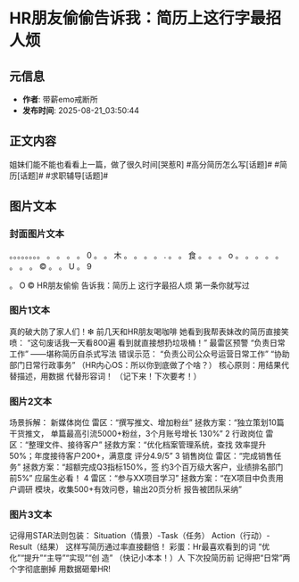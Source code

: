 # HR朋友偷偷告诉我：简历上这行字最招人烦

## 元信息
- **作者**: 带薪emo戒断所
- **发布时间**: 2025-08-21_03:50:44

## 正文内容

姐妹们能不能也看看上一篇，做了很久时间[哭惹R]
#高分简历怎么写[话题]# #简历[话题]# #求职辅导[话题]#

## 图片文本

### 封面图片文本

。。。。。。。。
。
。
。
。
0
。
。
木
。
。
。
。
.
。
。
食
。
。
。
o
。
。
。
。
。
。
。
。
©
。
。
U
。
9

。
O
©
HR朋友偷偷
告诉我：简历上
这行字最招人烦
第一条你就写过

### 图片1文本

真的破大防了家人们！❇
前几天和HR朋友喝咖啡
她看到我帮表妹改的简历直接笑喷：
“这句废话我一天看800遍
看到就直接想扔垃圾桶！”
最雷区预警
“负责日常工作”
——堪称简历自杀式写法
错误示范：
“负责公司公众号运营日常工作”
“协助部门日常行政事务”
（HR内心OS：所以你到底做了个啥？）
核心原则：用结果代替描述，用数据
代替形容词！
（记下来！下次要考！）

### 图片2文本

场景拆解：
新媒体岗位
雷区：“撰写推文、增加粉丝”
拯救方案：“独立策划10篇干货推文，
单篇最高引流5000+粉丝，3个月账号增长
130%”
2
行政岗位
雷区：“整理文件、接待客户”
拯救方案：“优化档案管理系统，查找
效率提升50%；年度接待客户200+，满意度
评分4.9/5”
3
销售岗位
雷区：“完成销售任务”
拯救方案：“超额完成Q3指标150%，签
约3个百万级大客户，业绩排名部门前5%”
应届生必看！
4
雷区：“参与XX项目学习”
拯救方案：“在X项目中负责用户调研
模块，收集500+有效问卷，输出20页分析
报告被团队采纳”

### 图片3文本

记得用STAR法则包装：
Situation（情景）-Task（任务）
Action（行动）-Result（结果）
这样写简历通过率直接翻倍！
彩蛋：Hr最喜欢看到的词
“优化”“提升”“主导”“实现”“创
造”
（快记小本本！）人
下次投简历前
记得把“日常”两个字彻底删掉
用数据砸晕HR!